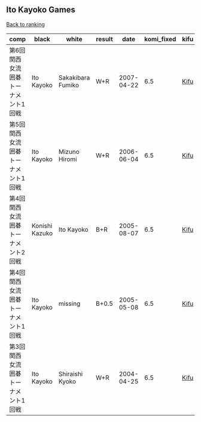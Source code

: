 ## Ito Kayoko Games

[Back to ranking](../../index.md)




| **comp** | **black** | **white** | **result** | **date** | **komi_fixed** | **kifu** | 
| --- | --- | --- | --- | --- | --- | --- |
| 第6回関西女流囲碁トーナメント1回戦 | Ito Kayoko | Sakakibara Fumiko | W+R | 2007-04-22 | 6.5 | [Kifu](https://kifudepot.net/kifucontents.php?id=3oODzaEdvNTCrbk4XCk6QQ%3D%3D) | 
| 第5回関西女流囲碁トーナメント1回戦 | Ito Kayoko | Mizuno Hiromi | W+R | 2006-06-04 | 6.5 | [Kifu](https://kifudepot.net/kifucontents.php?id=bwr9z2NPomaFDANLU3sAMQ%3D%3D) | 
| 第4回関西女流囲碁トーナメント2回戦 | Konishi Kazuko | Ito Kayoko | B+R | 2005-08-07 | 6.5 | [Kifu](https://kifudepot.net/kifucontents.php?id=fjVXohu%2Bg8riO%2FYSHGQaBA%3D%3D) | 
| 第4回関西女流囲碁トーナメント1回戦 | Ito Kayoko | missing | B+0.5 | 2005-05-08 | 6.5 | [Kifu](https://kifudepot.net/kifucontents.php?id=E1pOCknm2rOrkyrP5qysYA%3D%3D) | 
| 第3回関西女流囲碁トーナメント1回戦 | Ito Kayoko | Shiraishi Kyoko | W+R | 2004-04-25 | 6.5 | [Kifu](https://kifudepot.net/kifucontents.php?id=WfOz8Qcax1YDYWdvgok4ow%3D%3D) |




